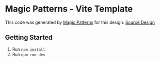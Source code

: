 # Magic Patterns - Vite Template

This code was generated by [Magic Patterns](https://magicpatterns.com) for this design: [Source Design](https://magicpatterns.com/c/5qlvy2tphbdqpkxosjhhtf)

## Getting Started

1. Run `npm install`
2. Run `npm run dev`
